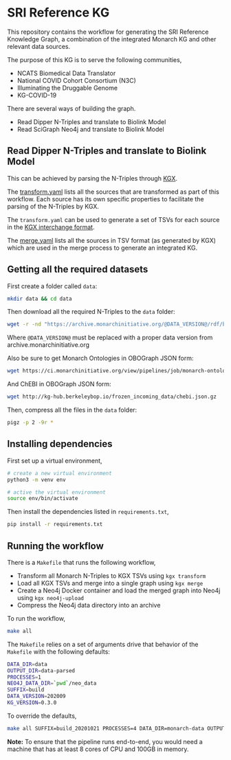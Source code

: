 # SRI Reference KG

This repository contains the workflow for generating the SRI Reference Knowledge Graph,
a combination of the integrated Monarch KG and other relevant data sources.

The purpose of this KG is to serve the following communities,
- NCATS Biomedical Data Translator
- National COVID Cohort Consortium (N3C)
- Illuminating the Druggable Genome
- KG-COVID-19


There are several ways of building the graph.

- Read Dipper N-Triples and translate to Biolink Model
- Read SciGraph Neo4j and translate to Biolink Model


## Read Dipper N-Triples and translate to Biolink Model

This can be achieved by parsing the N-Triples through [KGX](https://github.com/biolink/KGX.git).

The [transform.yaml](transform.yaml) lists all the sources that are transformed as part of this workflow.
Each source has its own specific properties to facilitate the parsing of the N-Triples by KGX.

The `transform.yaml` can be used to generate a set of TSVs for each source in the
[KGX interchange format](https://github.com/biolink/kgx/blob/master/data-preparation.md).


The [merge.yaml](merge.yaml) lists all the sources in TSV format (as generated by KGX) which are used in the merge
process to generate an integrated KG.


## Getting all the required datasets

First create a folder called `data`:
```sh
mkdir data && cd data
```

Then download all the required N-Triples to the `data` folder:
```sh
wget -r -nd "https://archive.monarchinitiative.org/@DATA_VERSION@/rdf/blcategories/"
```

Where `@DATA_VERSION@` must be replaced with a proper data version from archive.monarchinitiative.org


Also be sure to get Monarch Ontologies in OBOGraph JSON form:
```sh
wget https://ci.monarchinitiative.org/view/pipelines/job/monarch-ontology-json-sri/lastSuccessfulBuild/artifact/build/monarch-ontology-sri-translator.json
```

And ChEBI in OBOGraph JSON form:
```sh
wget http://kg-hub.berkeleybop.io/frozen_incoming_data/chebi.json.gz
```

Then, compress all the files in the `data` folder:

```sh
pigz -p 2 -9r *
```

## Installing dependencies

First set up a virtual environment,

```sh
# create a new virtual environment
python3 -m venv env

# active the virtual environment
source env/bin/activate
```

Then install the dependencies listed in `requirements.txt`,
```sh
pip install -r requirements.txt
```


## Running the workflow

There is a `Makefile` that runs the following workflow,
- Transform all Monarch N-Triples to KGX TSVs using `kgx transform`
- Load all KGX TSVs and merge into a single graph using `kgx merge`
- Create a Neo4j Docker container and load the merged graph into Neo4j using `kgx neo4j-upload`
- Compress the Neo4j data directory into an archive

To run the workflow,
```sh
make all
```

The `Makefile` relies on a set of arguments drive that behavior of the `Makefile` with the following defaults:
```sh
DATA_DIR=data
OUTPUT_DIR=data-parsed
PROCESSES=1
NEO4J_DATA_DIR=`pwd`/neo_data
SUFFIX=build
DATA_VERSION=202009
KG_VERSION=0.3.0
```

To override the defaults,
```sh
make all SUFFIX=build_20201021 PROCESSES=4 DATA_DIR=monarch-data OUTPUT_DIR=sri-reference-kg-0.3.0 KG_VERSION=0.3.0
```

**Note:** To ensure that the pipeline runs end-to-end, you would need a machine that has at least 8 cores of CPU and 
100GB in memory.
